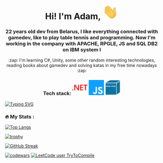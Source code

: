  <h1 align="center"> Hi! I'm Adam, <img src="https://github.com/TryToCompile/TryToCompile/blob/main/gifs/Hi.gif" height="50"></h1>
<h3 align="center"> 22 years old dev from Belarus, I like everything connected with gamedev, like to play table tennis and programming. Now I'm working in the company with APACHE, RPGLE, JS and SQL DB2 on IBM system I</h3>
<p align="center"> :zap: I'm learning C#, Unity, some other random interesting technologies, reading books about gamedev and solving katas in my free time nowadays :zap:</p>
<h3 align="center">Tech stack: <img height="50" width="50" src="https://github.com/TryToCompile/TryToCompile/blob/main/dotnet.svg" />  <img height="50" width="50" src="https://github.com/TryToCompile/TryToCompile/blob/main/javascript.svg" /> <a href="https://en.wikipedia.org/wiki/IBM_AS/400"><img height="50" width="50" src="https://github.com/TryToCompile/TryToCompile/blob/main/ibm-mini-as400.svg" /> </a> </h3>

  <a href="https://git.io/typing-svg"><img src="https://readme-typing-svg.herokuapp.com?font=verdana&size=30&duration=2500&color=1F91F7&width=650&lines=%2F%E2%95%B2%2F%5C%E2%95%AD(%E0%B0%A0%E0%B0%A0%E7%9B%8A%E0%B0%A0%E0%B0%A0)%E2%95%AE%2F%5C%E2%95%B1%5C%E2%94%AC%E2%94%B4%E2%94%AC%E2%94%B4%E2%94%A4(%EF%BD%A5_%E2%94%9C%E2%94%AC%E2%94%B4%E2%94%AC%E2%94%B4" alt="Typing SVG" /></a>
  ### :fire: My Stats :
   [![Top Langs](https://github-readme-stats.vercel.app/api/top-langs/?username=TryToCompile&layout=compact&theme=react)](https://github.com/anuraghazra/github-readme-stats)  
   
  [![trophy](https://github-profile-trophy.vercel.app/?username=TryToCompile&theme=dracula&row=3&column=4)](https://github.com/ryo-ma/github-profile-trophy)
  
  [![GitHub Streak](https://github-readme-streak-stats.herokuapp.com/?user=TryToCompile&theme=tokyonight_duo&fire=magenta)](https://git.io/streak-stats)  


  [![codewars](https://www.codewars.com/users/TryToCompile/badges/large)](https://www.codewars.com/users/TryToCompile)
 [![LeetCode user TryToCompile](https://img.shields.io/badge/dynamic/json?style=for-the-badge&labelColor=black&color=%23ffa116&label=Solved&query=solvedOverTotal&url=https%3A%2F%2Fleetcode-badge.vercel.app%2Fapi%2Fusers%2FTryToCompile&logo=leetcode&logoColor=yellow)](https://leetcode.com/TryToCompile/)
 


<!--
TODO: !!!!!!!!!!!!!!!!!!!!!!!!!!!!!!!!!!!!!!!!!!!!!!!!!!!!!!!!!!!!!!!!!!!!!!!!!!!!!!!!!!!!!!!!!!!!!!!!!!!!!!!!!!!!!!!!!!!!!!!!!!!!!!!!!!!!!!!!!!!!!!!!!!!!!!!!!!
Add lists: 
1) Programs, I have learned.
2) Technologies, I have learned.
3) "Homework" === Sololearn certificates, ulearn link, leetcode link
4) Link to my portfolio project ( Maybe made it in GH pages ) 
5) Add some games to portfolio. Browser games? I think tic-tac-toe, bomberman, snake
6) Vue? Check projects with c# or js on freecodecamp!
7) Add or create hackerrank link badge
8) Visualise some algorithms, maybe? Dont forget to upload algorithms in algo repo
9) hmm hmm
END-TODO: !!!!!!!!!!!!!!!!!!!!!!!!!!!!!!!!!!!!!!!!!!!!!!!!!!!!!!!!!!!!!!!!!!!!!!!!!!!!!!!!!!!!!!!!!!!!!!!!!!!!!!!!!!!!!!!!!!!!!!!!!!!!!!!!!!!!!!!!!!!!!!!!!!!!!!
-->
